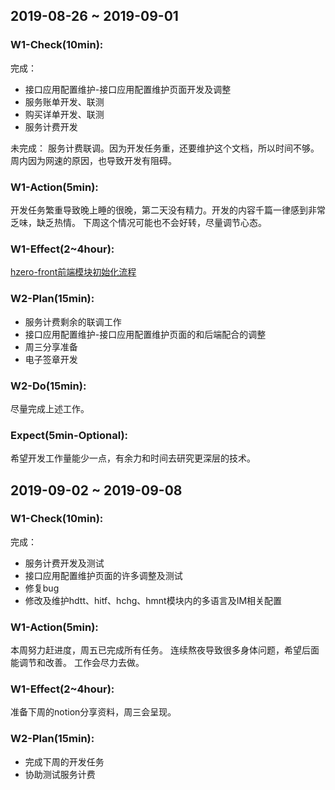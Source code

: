 ## 2019-08-26 ~ 2019-09-01
### W1-Check(10min):
完成：
- 接口应用配置维护-接口应用配置维护页面开发及调整
- 服务账单开发、联测
- 购买详单开发、联测
- 服务计费开发

未完成： 服务计费联调。因为开发任务重，还要维护这个文档，所以时间不够。周内因为网速的原因，也导致开发有阻碍。
 
### W1-Action(5min):
开发任务繁重导致晚上睡的很晚，第二天没有精力。开发的内容千篇一律感到非常乏味，缺乏热情。
下周这个情况可能也不会好转，尽量调节心态。
 
### W1-Effect(2~4hour):
[hzero-front前端模块初始化流程](https://www.yuque.com/docs/share/4b09b475-5cd4-4a77-bfc3-aa226d8d53aa)
 
### W2-Plan(15min):
- 服务计费剩余的联调工作
- 接口应用配置维护-接口应用配置维护页面的和后端配合的调整
- 周三分享准备
- 电子签章开发
 
### W2-Do(15min):
尽量完成上述工作。
 
### Expect(5min-Optional):
希望开发工作量能少一点，有余力和时间去研究更深层的技术。

## 2019-09-02 ~ 2019-09-08
### W1-Check(10min):
完成：
- 服务计费开发及测试
- 接口应用配置维护页面的许多调整及测试
- 修复bug
- 修改及维护hdtt、hitf、hchg、hmnt模块内的多语言及IM相关配置

### W1-Action(5min):
本周努力赶进度，周五已完成所有任务。
连续熬夜导致很多身体问题，希望后面能调节和改善。
工作会尽力去做。

### W1-Effect(2~4hour):
准备下周的notion分享资料，周三会呈现。

### W2-Plan(15min):
- 完成下周的开发任务
- 协助测试服务计费